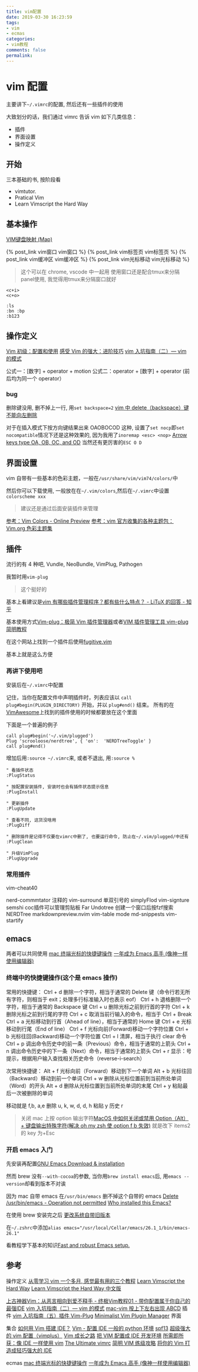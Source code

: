 ```yaml
---
title: vim配置
date: 2019-03-30 16:23:59
tags:
- vim
- ecmas
categories:
- vim教程
comments: false
permalink:
---
```


# vim 配置

主要讲下`~/.vimrc`的配置, 然后还有一些插件的使用

大致划分的话，我们通过 vimrc 告诉 vim 如下几类信息：

- 插件
- 界面设置
- 操作定义

## 开始

三本基础的书, 按阶段看

- vimtutor.
- Pratical Vim
- Learn Vimscript the Hard Way

## 基本操作

[VIM键盘映射 (Map)](http://www.pythonclub.org/linux/vim/map)

{% post_link vim窗口 vim窗口 %}
{% post_link vim标签页 vim标签页 %}
{% post_link vim缓冲区 vim缓冲区 %}
{% post_link vim光标移动 vim光标移动 %}


> 这个可以在 chrome, vscode 中一起用
> 使用窗口还是配合tmux来分隔panel使用, 我觉得用tmux来分隔窗口就好

```vim
<c+i>
<c+o>

:ls
:bn :bp
:b123
```

## 操作定义

[Vim 初级：配置和使用](https://harttle.land/2013/11/08/vim-config.html)
[感受 Vim 的强大：进阶技巧](https://harttle.land/2015/07/17/vim-advanced.html)
[vim 入坑指南（二）— vim 的模式](https://vimzijun.net/2016/07/16/vim-mode/#fn:2)

公式一：[数字] + operator + motion
公式二：operator + [数字] + operator (前后均为同一个 operator）

### bug

删除键没用, 删不掉上一行, 用`set backspace=2`
[vim 中 delete（backspace）键不能向左删除](https://www.smslit.top/2016/11/27/vim-backspace-invalid/)

对于在插入模式下按方向键结果出来 OAOBOCOD 这种, 设置了`set nocp`即`set nocompatible`情况下还是这种效果的, 因为我用了`inoremap <esc> <nop>`
[Arrow keys type OA, OB, OC, and OD](https://github.com/garybernhardt/selecta/issues/76#issuecomment-72739612)
当然还有更厉害的`ESC O D`

## 界面设置

vim 自带有一些基本的色彩主题，一般在`/usr/share/vim/vim74/colors/`中

然后你可以下载使用, 一般放在在`~/.vim/colors`,然后在`~/.vimrc`中设置`colorscheme xxx`

> 建议还是通过后面安装插件来管理

[参考：Vim Colors - Online Preview](http://vimcolors.com/?utf8=%E2%9C%93&bg=dark&order=**newest**)
[参考：vim 官方收集的各种主题包：Vim.org 色彩主题集](https://www.vim.org/scripts/script_search_results.php?keywords=&script_type=color+scheme&order_by=creation_date&direction=descending&search=search)

## 插件

流行的有 4 种吧, Vundle, NeoBundle, VimPlug, Pathogen

我暂时用`vim-plug`

> 这个挺好的

基本上看建议是[vim 有哪些插件管理程序？都有些什么特点？ - LiTuX 的回答 - 知乎](https://www.zhihu.com/question/24294358/answer/27362814)

基本使用方式[Vim-plug：极简 Vim 插件管理器](https://linux.cn/article-9751-1.html)或者[VIM 插件管理工具 vim-plug 简明教程](https://hiberabyss.github.io/2018/03/21/vim-plug-introduction/)

在这个网站上找到一个插件后使用[fugitive.vim](https://vimawesome.com/plugin/fugitive-vim)

基本上就是这么方便

### 再讲下使用吧

安装后在`~/.vimrc`中配置

记住，当你在配置文件中声明插件时，列表应该以 `call plug#begin(PLUGIN_DIRECTORY)` 开始，并以 `plug#end()` 结束。 所有的在[VimAwesome](https://vimawesome.com/)上找到的插件使用的时候都要放在这个里面

下面是一个普遍的例子

```vim
call plug#begin('~/.vim/plugged')
Plug 'scrooloose/nerdtree', { 'on':  'NERDTreeToggle' }
call plug#end()
```

增加后用`:source ~/.vimrc`来, 或者不退出, 用`:source %`

```vim
" 看插件状态
:PlugStatus

" 按配置安装插件, 安装时也会有插件状态提示信息
:PlugInstall

" 更新插件
:PlugUpdate

" 查看不同, 这货没啥用
:PlugDiff

" 删除插件是记得不仅要在vimrc中删了, 也要运行命令, 防止在~/.vim/plugged/中还有
:PlugClean

" 升级VimPlug
:PlugUpgrade
```

### 常用插件

vim-cheat40

nerd-commmtator 注释的
vim-surround 单双引号的
simplyFlod
vim-signture
semshi
coc插件可以管理剪贴板
Far
Undotree
创建一个窗口后按fzf搜索
NERDTree
markdownpreview.nvim
vim-table mode
md-snippests
vim-startify

## emacs

两者可以共同使用
[mac 终端光标的快捷键操作](https://www.gowhich.com/blog/617)
[一年成为 Emacs 高手 (像神一样使用编辑器)](https://github.com/redguardtoo/mastering-emacs-in-one-year-guide/blob/master/guide-zh.org#%E8%8F%9C%E9%B8%9F%E6%80%8E%E4%B9%88%E5%BC%80%E5%A7%8B)

### 终端中的快捷键操作(这个是 emacs 操作)

常用的快捷键：
Ctrl + d 删除一个字符，相当于通常的 Delete 键（命令行若无所有字符，则相当于 exit；处理多行标准输入时也表示 eof）
Ctrl + h 退格删除一个字符，相当于通常的 Backspace 键
Ctrl + u 删除光标之前到行首的字符
Ctrl + k 删除光标之前到行尾的字符
Ctrl + c 取消当前行输入的命令，相当于 Ctrl + Break
Ctrl + a 光标移动到行首（Ahead of line），相当于通常的 Home 键
Ctrl + e 光标移动到行尾（End of line）
Ctrl + f 光标向前(Forward)移动一个字符位置
Ctrl + b 光标往回(Backward)移动一个字符位置
Ctrl + l 清屏，相当于执行 clear 命令
Ctrl + p 调出命令历史中的前一条（Previous）命令，相当于通常的上箭头
Ctrl + n 调出命令历史中的下一条（Next）命令，相当于通常的上箭头
Ctrl + r 显示：号提示，根据用户输入查找相关历史命令（reverse-i-search）

次常用快捷键：
Alt + f 光标向前（Forward）移动到下一个单词
Alt + b 光标往回（Backward）移动到前一个单词
Ctrl + w 删除从光标位置前到当前所处单词（Word）的开头
Alt + d 删除从光标位置到当前所处单词的末尾
Ctrl + y 粘贴最后一次被删除的单词

移动就是 f,b, a,e
删除 u, k, w, d, d, h
粘贴 y
历史 r

> 关闭 mac 上按 option 输出字符[MacOS 中如何关闭或禁用 Option（Alt）+ 键盘输出特殊字符(解决 oh my zsh 使 option f b 失效)](https://blog.csdn.net/gubenpeiyuan/article/details/52877603) 就是改下 items2 的 key 为+Esc

### 开启 emacs 入门

先安装再配置[GNU Emacs Download & installation](https://www.gnu.org/software/emacs/download.html#macos)

然而 brew 没有`--with-cocoa`的参数, 当你用`brew install emacs`后, 用`emacs --version`却看到版本不对诶

因为 mac 自带 emacs 在`/usr/bin/emacs`
删不掉这个自带的 emacs
[Delete /usr/bin/emacs - Operation not permitted](https://superuser.com/questions/1018810/delete-usr-bin-emacs-operation-not-permitted)
[Who installed this Emacs?](https://apple.stackexchange.com/a/108753)

在使用 brew 安装完之后 [更改系统自带旧版本](https://www.kancloud.cn/chandler/mac_os/480609)

在`~/.zshrc`中添加`alias emacs="/usr/local/Cellar/emacs/26.1_1/bin/emacs-26.1"`

看教程学下基本的知识[Fast and robust Emacs setup.](https://github.com/redguardtoo/emacs.d#checklist)

## 参考

操作定义
[从零学习 vim 一个多月, 感觉最有用的三个教程](https://www.v2ex.com/amp/t/432528/1)
[Learn Vimscript the Hard Way](http://learnvimscriptthehardway.stevelosh.com/)
[Learn Vimscript the Hard Way 中文版](http://learnvimscriptthehardway.onefloweroneworld.com/)

[上古神器Vim：从恶言相向到爱不释手 - 终极Vim教程01 - 带你配置属于你自己的最强IDE](https://www.bilibili.com/video/av55498503)
[vim 入坑指南（二）— vim 的模式](https://vimzijun.net/2016/07/16/vim-mode/#fn:2)
[mac-vim 按上下左右出现 ABCD](http://billsedison.github.io/2015/09/25/mac-vim-ABCD/)
插件
[vim 入坑指南（五）插件 Vim-Plug](https://vimzijun.net/2016/09/21/vim-plug/)
[Minimalist Vim Plugin Manager](https://github.com/junegunn/vim-plug)
界面

集合
[如何用 Vim 搭建 IDE？](https://harttle.land/2015/11/04/vim-ide.html)
[Vim - 配置 IDE 一般的 python 环境](https://zhuanlan.zhihu.com/p/30022074)
[spf13](http://vim.spf13.com/)
[超级强大的 vim 配置（vimplus）](https://cloud.tencent.com/developer/article/1058322)
[Vim 成长之路](https://github.com/solomonxie/solomonxie.github.io/issues/25)
[把 VIM 配置成 IDE 开发环境](https://blog.csdn.net/ajian005/article/details/39700981)
[所需即所获：像 IDE 一样使用 vim](https://github.com/yangyangwithgnu/use_vim_as_ide)
[The Ultimate vimrc](https://github.com/amix/vimrc)
[简明 VIM 练级攻略](https://coolshell.cn/articles/5426.html)
[将你的 Vim 打造成轻巧强大的 IDE](http://yuez.me/jiang-ni-de-vim-da-zao-cheng-qing-qiao-qiang-da-de-ide/)

ecmas
[mac 终端光标的快捷键操作](https://www.gowhich.com/blog/617)
[一年成为 Emacs 高手 (像神一样使用编辑器)](https://github.com/redguardtoo/mastering-emacs-in-one-year-guide/blob/master/guide-zh.org#%E8%8F%9C%E9%B8%9F%E6%80%8E%E4%B9%88%E5%BC%80%E5%A7%8B)
